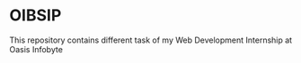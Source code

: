# OIBSIP
This repository contains different task of my Web Development Internship at Oasis Infobyte
